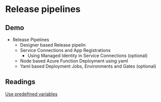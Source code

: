 # Release pipelines

## Demo

- Release Pipelines
    - Designer based Release pipelin
    - Service Connections and App Registrations
        - Using Managed Identity in Service Connections (optional)
    - Node based Azure Function Deployment using yaml    
    - Yaml based Deployment Jobs, Environments and Gates (optional)

## Readings

[Use predefined variables](https://learn.microsoft.com/en-us/azure/devops/pipelines/build/variables?view=azure-devops&tabs=yaml)
